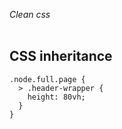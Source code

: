 <em class="active">Clean css</em>
<br>
<br>
<h2>CSS inheritance</h2>

```
.node.full.page {
  > .header-wrapper {
    height: 80vh;
  }
}

```